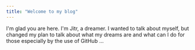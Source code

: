 ```yaml
---
title: "Welcome to my blog"
---
```


I'm glad you are here. I'm Jitr, a dreamer. I wanted to talk about myself, but changed my plan to talk about what my dreams are and what can I do for those especially by the use of GitHub ...
